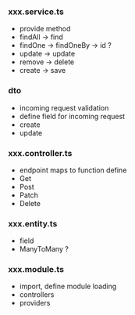 ### xxx.service.ts

- provide method
- findAll -> find
- findOne -> findOneBy -> id ?
- update -> update
- remove -> delete
- create -> save

### dto

- incoming request validation
- define field for incoming request
- create
- update

### xxx.controller.ts

- endpoint maps to function define
- Get
- Post
- Patch
- Delete

### xxx.entity.ts

- field
- ManyToMany ?

### xxx.module.ts

- import, define module loading
- controllers
- providers

